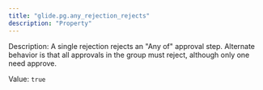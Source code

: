 ```yaml
---
title: "glide.pg.any_rejection_rejects"
description: "Property"
---
```


Description: A single rejection rejects an "Any of" approval step. Alternate behavior is that all approvals in the group must reject, although only one need approve.

Value: `true`
